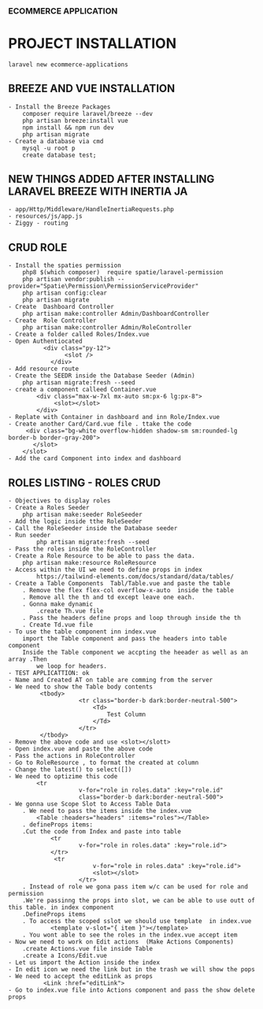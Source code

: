 ### ECOMMERCE  APPLICATION

# PROJECT INSTALLATION
    laravel new ecommerce-applications

## BREEZE  AND VUE  INSTALLATION
    - Install the Breeze Packages
        composer require laravel/breeze --dev
        php artisan breeze:install vue
        npm install && npm run dev
        php artisan migrate
    - Create a database via cmd
        mysql -u root p
        create database test;

## NEW THINGS ADDED AFTER INSTALLING LARAVEL BREEZE WITH INERTIA JA
    - app/Http/Middleware/HandleInertiaRequests.php
    - resources/js/app.js
    - Ziggy - routing

## CRUD ROLE
    - Install the spaties permission
        php8 $(which composer)  require spatie/laravel-permission
        php artisan vendor:publish --provider="Spatie\Permission\PermissionServiceProvider"
        php artisan config:clear
        php artisan migrate
    - Create  Dashboard Controller
        php artisan make:controller Admin/DashboardController
    - Create  Role Controller
        php artisan make:controller Admin/RoleController
    - Create a folder called Roles/Index.vue
    - Open Authentiocated 
              <div class="py-12">
                    <slot />
                </div>
    - Add resource route
    - Create the SEEDR inside the Database Seeder (Admin)
        php artisan migrate:fresh --seed
    - create a component calleed Container.vue
            <div class="max-w-7xl mx-auto sm:px-6 lg:px-8">
                 <slot></slot>
            </div>
    - Replate with Container in dashboard and inn Role/Index.vue
    - Create another Card/Card.vue file . ttake the code 
         <div class="bg-white overflow-hidden shadow-sm sm:rounded-lg border-b border-gray-200">
           </slot>
        </slot>
    - Add the card Component into index and dashboard

## ROLES LISTING - ROLES CRUD
    - Objectives to display roles
    - Create a Roles Seeder
        php artisan make:seeder RoleSeeder
    - Add the logic inside tthe RoleSeeder
    - Call the RoleSeeder inside the Database seeder
    - Run seeder
            php artisan migrate:fresh --seed
    - Pass the roles inside the RoleController
    - Create a Role Resource to be able to pass the data.
        php artisan make:resource RoleResource
    - Access within the UI we need to define props in index
            https://tailwind-elements.com/docs/standard/data/tables/
    - Create a Table Components  Tabl/Table.vue and paste the table
        . Remove the flex flex-col overflow-x-auto  inside the table
        . Remove all the th and td except leave one each.
        . Gonna make dynamic
            .create Th.vue file
        . Pass the headers define props and loop through inside the th
        . Create Td.vue file
    - To use the table component inn index.vue
        import the Table component and pass the headers into table component
        Inside the Table component we accpting the heeader as well as an array .Then
            we loop for headers.
    - TEST APPLICATTION: ok
    - Name and Created AT on table are comming from the server
    - We need to show the Table body contents 
             <tbody>
                        <tr class="border-b dark:border-neutral-500">
                            <Td>
                                Test Column
                            </Td>
                        </tr>
             </tbody>
    - Remove the above code and use <slot></slott>
    - Open index.vue and paste the above code
    - Pass the actions in RoleController
    - Go to RoleResource , to format the created at column
    - Change the latest() to select([])
    - We need to optizime this code 
            <tr
                        v-for="role in roles.data" :key="role.id"
                        class="border-b dark:border-neutral-500">
    - We gonna use Scope Slot to Access Table Data
        . We need to pass the items inside the index.vue
            <Table :headers="headers" :items="roles"></Table>
        . defineProps items:
        .Cut the code from Index and paste into table
                <tr
                        v-for="role in roles.data" :key="role.id">
                </tr>
                 <tr
                            v-for="role in roles.data" :key="role.id">
                            <slot></slot>
                        </tr>
        . Instead of role we gona pass item w/c can be used for role and permission
        .We're passinng the props into slot, we can be able to use outt of this table. in index component
        .DefineProps items
        . To access the scoped sslot we should use template  in index.vue
                <template v-slot="{ item }"></template>
        . You wont able to see the roles in the index.vue accept item
    - Now we need to work on Edit actions  (Make Actions Components) 
        .create Actions.vue file inside Table
        .create a Icons/Edit.vue
    - Let us import the Action inside the index
    - In edit icon we need the link but in the trash we will show the pops 
    - We need to accept the editLink as props
              <Link :href="editLink">
    - Go to index.vue file into Actions component and pass the show delete props
        
                            










    
        
